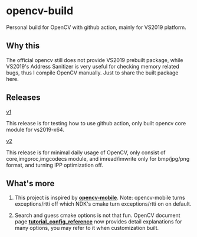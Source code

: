 # opencv-build

Personal build for OpenCV with github action, mainly for VS2019 platform.

## Why this

The official opencv still does not provide VS2019 prebuilt package, while VS2019's Address Sanitizer is very useful for checking memory related bugs, thus I compile OpenCV manually. Just to share the built package here.

## Releases

[v1](https://github.com/zchrissirhcz/opencv-build/releases/tag/v1)

This release is for testing how to use github action, only built opencv core module for vs2019-x64.

[v2](https://github.com/zchrissirhcz/opencv-build/releases/tag/v2)

This release is for minimal daily usage of OpenCV, only consist of core,imgproc,imgcodecs module, and imread/imwrite only for bmp/jpg/png format, and turning IPP optimization off.

## What's more

1. This project is inspired by **[opencv-mobile](https://github.com/nihui/opencv-mobile/)**. Note: opencv-mobile turns exceptions/rtti off which NDK's cmake turn exceptions/rtti on on default.

2. Search and guess cmake options is not that fun. OpenCV document page **[tutorial_config_reference](https://docs.opencv.org/4.5.0/db/d05/tutorial_config_reference.html)** now provides detail explanations for many options, you may refer to it when customization built.



